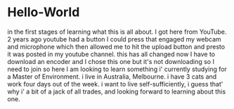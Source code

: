 # Hello-World
in the first stages of learning what this is all about. I got here from YouTube. 2 years ago youtube had a button I could press that engaged my webcam and microphone which then allowed me to hit the upload button and presto it was posted in my youtube channel.  this has all changed now I have to download an encoder and I chose this one but it's not downloading so I need to join so here I am looking to learn something
i' currently studying for a Master of Environment. i live in Australia, Melbourne. i have 3 cats and work four days out of the week. i want to live self-sufficiently, i guess that' why i' a bit of a jack of all trades, and looking forward to learning about this one.
